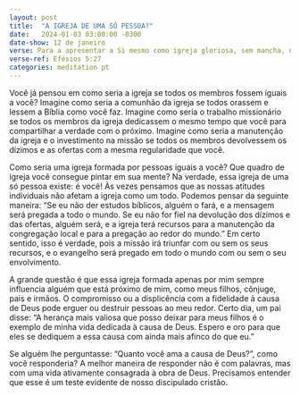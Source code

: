 ```yaml
---
layout: post
title:  "A IGREJA DE UMA SÓ PESSOA?"
date:   2024-01-03 03:00:00 -0300
date-show: 12 de janeiro
verse: Para a apresentar a Si mesmo como igreja gloriosa, sem mancha, nem ruga, nem coisa semelhante, porém santa e sem defeito.
verse-ref: Efésios 5:27
categories: meditation pt
---
```


Você já pensou em como seria a igreja se todos os membros fossem iguais a você? Imagine como seria a comunhão da igreja se todos orassem e lessem a Bíblia como você faz. Imagine como seria o trabalho missionário se todos os membros da igreja dedicassem o mesmo tempo que você para compartilhar a verdade com o próximo. Imagine como seria a manutenção da igreja e o investimento na missão se todos os membros devolvessem os dízimos e as ofertas com a mesma regularidade que você.

Como seria uma igreja formada por pessoas iguais a você? Que quadro de igreja você consegue pintar em sua mente? Na verdade, essa igreja de uma só pessoa existe: é você! Às vezes pensamos que as nossas atitudes individuais não afetam a igreja como um todo. Podemos pensar da seguinte maneira: “Se eu não der estudos bíblicos, alguém o fará, e a mensagem será pregada a todo o mundo. Se eu não for fiel na devolução dos dízimos e das ofertas, alguém será, e a igreja terá recursos para a manutenção da congregação local e para a pregação ao redor do mundo.” Em certo sentido, isso é verdade, pois a missão irá triunfar com ou sem os seus recursos, e o evangelho será pregado em todo o mundo com ou sem o seu envolvimento.

A grande questão é que essa igreja formada apenas por mim sempre influencia alguém que está próximo de mim, como meus filhos, cônjuge, pais e irmãos. O compromisso ou a displicência com a fidelidade à causa de Deus pode erguer ou destruir pessoas ao meu redor. Certo dia, um pai disse: “A herança mais valiosa que posso deixar para meus filhos é o exemplo de minha vida dedicada à causa de Deus. Espero e oro para que eles se dediquem a essa causa com ainda mais afinco do que eu.”

Se alguém lhe perguntasse: “Quanto você ama a causa de Deus?”, como você responderia? A melhor maneira de responder não é com palavras, mas com uma vida ativamente consagrada à obra de Deus. Precisamos entender que esse é um teste evidente de nosso discipulado cristão.
